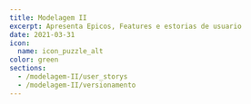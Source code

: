 ```yaml
---
title: Modelagem II
excerpt: Apresenta Epicos, Features e estorias de usuario
date: 2021-03-31
icon:
  name: icon_puzzle_alt
color: green
sections:
  - /modelagem-II/user_storys
  - /modelagem-II/versionamento
---
```

